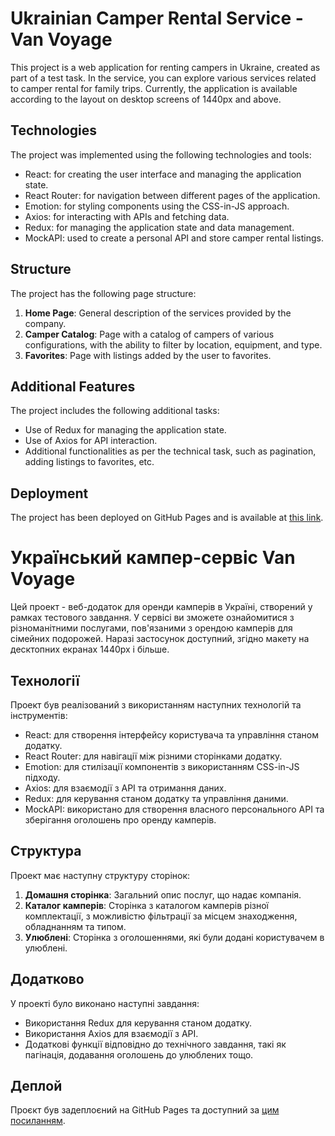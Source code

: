 # Ukrainian Camper Rental Service - Van Voyage

This project is a web application for renting campers in Ukraine, created as part of a test task. 
In the service, you can explore various services related to camper rental for family trips.
Currently, the application is available according to the layout on desktop screens of 1440px and above.

## Technologies

The project was implemented using the following technologies and tools:

- React: for creating the user interface and managing the application state.
- React Router: for navigation between different pages of the application.
- Emotion: for styling components using the CSS-in-JS approach.
- Axios: for interacting with APIs and fetching data.
- Redux: for managing the application state and data management.
- MockAPI: used to create a personal API and store camper rental listings.

## Structure

The project has the following page structure:

1. **Home Page**: General description of the services provided by the company.
2. **Camper Catalog**: Page with a catalog of campers of various configurations, with the ability to filter by location, equipment, and type.
3. **Favorites**: Page with listings added by the user to favorites.

## Additional Features

The project includes the following additional tasks:

- Use of Redux for managing the application state.
- Use of Axios for API interaction.
- Additional functionalities as per the technical task, such as pagination, adding listings to favorites, etc.

## Deployment

The project has been deployed on GitHub Pages and is available at [this link](olgatenison.github.io/van-voyage/).




# Український кампер-сервіс Van Voyage

Цей проект - веб-додаток для оренди камперів в Україні, створений у рамках тестового завдання. 
У сервісі ви зможете ознайомитися з різноманітними послугами, пов'язаними з орендою камперів для сімейних подорожей.
Наразі застосунок доступний, згідно макету на десктопних екранах 1440px і більше.

## Технології

Проект був реалізований з використанням наступних технологій та інструментів:

- React: для створення інтерфейсу користувача та управління станом додатку.
- React Router: для навігації між різними сторінками додатку.
- Emotion: для стилізації компонентів з використанням CSS-in-JS підходу.
- Axios: для взаємодії з API та отримання даних.
- Redux: для керування станом додатку та управління даними.
- MockAPI: використано для створення власного персонального API та зберігання оголошень про оренду камперів.

## Структура

Проект має наступну структуру сторінок:

1. **Домашня сторінка**: Загальний опис послуг, що надає компанія.
2. **Каталог камперів**: Сторінка з каталогом камперів різної комплектації, з можливістю фільтрації за місцем знаходження, обладнанням та типом.
3. **Улюблені**: Сторінка з оголошеннями, які були додані користувачем в улюблені.

## Додатково

У проекті було виконано наступні завдання:

- Використання Redux для керування станом додатку.
- Використання Axios для взаємодії з API.
- Додаткові функції відповідно до технічного завдання, такі як пагінація, додавання оголошень до улюблених тощо.

## Деплой

Проєкт був задеплоєний на GitHub Pages та доступний за [цим посиланням](olgatenison.github.io/van-voyage/).
